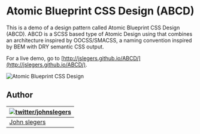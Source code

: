 Atomic Blueprint CSS Design (ABCD)
=====================

This is a demo of a design pattern called Atomic Blueprint CSS Design (ABCD). ABCD is a SCSS based type of Atomic Design using that combines an architecture inspired by OOCSS/SMACSS, a naming convention inspired by BEM with DRY semantic CSS output.

For a live demo, go to [http://jslegers.github.io/ABCD/](http://jslegers.github.io/ABCD/).

![Atomic Blueprint CSS Design](http://jslegers.github.io/ABCD/screenshots.png)

## Author

| [![twitter/johnslegers](https://en.gravatar.com/avatar/bf4cc94221382810233575862875e687?s=70)](http://twitter.com/johnslegers "Follow @johnslegers on Twitter") |
|---|
| [John slegers](http://www.johnslegers.com/) |
